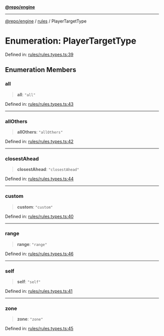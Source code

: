 [**@repo/engine**](../../README.md)

---

[@repo/engine](../../modules.md) / [rules](../README.md) / PlayerTargetType

# Enumeration: PlayerTargetType

Defined in: [rules/rules.types.ts:39](https://github.com/alexqguo/drinking-board-game-v3/blob/423d7f07a24c1ecc390d54885c4978f1235ed349/packages/engine/src/rules/rules.types.ts#L39)

## Enumeration Members

### all

> **all**: `"all"`

Defined in: [rules/rules.types.ts:43](https://github.com/alexqguo/drinking-board-game-v3/blob/423d7f07a24c1ecc390d54885c4978f1235ed349/packages/engine/src/rules/rules.types.ts#L43)

---

### allOthers

> **allOthers**: `"allOthers"`

Defined in: [rules/rules.types.ts:42](https://github.com/alexqguo/drinking-board-game-v3/blob/423d7f07a24c1ecc390d54885c4978f1235ed349/packages/engine/src/rules/rules.types.ts#L42)

---

### closestAhead

> **closestAhead**: `"closestAhead"`

Defined in: [rules/rules.types.ts:44](https://github.com/alexqguo/drinking-board-game-v3/blob/423d7f07a24c1ecc390d54885c4978f1235ed349/packages/engine/src/rules/rules.types.ts#L44)

---

### custom

> **custom**: `"custom"`

Defined in: [rules/rules.types.ts:40](https://github.com/alexqguo/drinking-board-game-v3/blob/423d7f07a24c1ecc390d54885c4978f1235ed349/packages/engine/src/rules/rules.types.ts#L40)

---

### range

> **range**: `"range"`

Defined in: [rules/rules.types.ts:46](https://github.com/alexqguo/drinking-board-game-v3/blob/423d7f07a24c1ecc390d54885c4978f1235ed349/packages/engine/src/rules/rules.types.ts#L46)

---

### self

> **self**: `"self"`

Defined in: [rules/rules.types.ts:41](https://github.com/alexqguo/drinking-board-game-v3/blob/423d7f07a24c1ecc390d54885c4978f1235ed349/packages/engine/src/rules/rules.types.ts#L41)

---

### zone

> **zone**: `"zone"`

Defined in: [rules/rules.types.ts:45](https://github.com/alexqguo/drinking-board-game-v3/blob/423d7f07a24c1ecc390d54885c4978f1235ed349/packages/engine/src/rules/rules.types.ts#L45)
